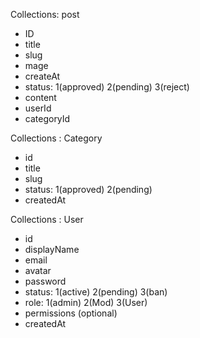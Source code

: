 Collections: post
  - ID
  - title
  - slug
  - mage
  - createAt
  - status: 1(approved) 2(pending) 3(reject)
  - content
  - userId
  - categoryId

Collections : Category
  - id
  - title
  - slug
  - status: 1(approved) 2(pending)
  - createdAt


Collections : User
  - id
  - displayName
  - email
  - avatar
  - password
  - status: 1(active) 2(pending) 3(ban)
  - role: 1(admin) 2(Mod) 3(User)
  - permissions (optional)
  - createdAt